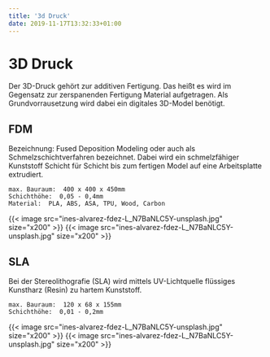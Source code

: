 ```yaml
---
title: '3d Druck'
date: 2019-11-17T13:32:33+01:00
---
```


# 3D Druck

Der 3D-Druck gehört zur additiven Fertigung. Das heißt es wird im Gegensatz zur zerspanenden Fertigung Material aufgetragen. Als Grundvorrausetzung wird dabei ein digitales 3D-Model benötigt.

## FDM

Bezeichnung: Fused Deposition Modeling oder auch als Schmelzschichtverfahren bezeichnet.
Dabei wird ein schmelzfähiger Kunststoff Schicht für Schicht bis zum fertigen Model auf eine Arbeitsplatte extrudiert.

    max. Bauraum:  400 x 400 x 450mm
    Schichthöhe:  0,05 - 0,4mm
    Material:  PLA, ABS, ASA, TPU, Wood, Carbon

<div class="flex justify-center items-center w-full max-w-xl mx-auto mt-6">
    {{< image src="ines-alvarez-fdez-L_N7BaNLC5Y-unsplash.jpg" size="x200" >}}
    {{< image src="ines-alvarez-fdez-L_N7BaNLC5Y-unsplash.jpg" size="x200" >}}
</div>

## SLA

Bei der Stereolithografie (SLA) wird mittels UV-Lichtquelle flüssiges Kunstharz (Resin) zu hartem Kunststoff.

    max. Bauraum:  120 x 68 x 155mm
    Schichthöhe:  0,01 - 0,2mm

<div class="flex justify-center items-center w-full max-w-xl mx-auto pb-4 mt-6">
    {{< image src="ines-alvarez-fdez-L_N7BaNLC5Y-unsplash.jpg" size="x200" >}}
    {{< image src="ines-alvarez-fdez-L_N7BaNLC5Y-unsplash.jpg" size="x200" >}}
</div>
